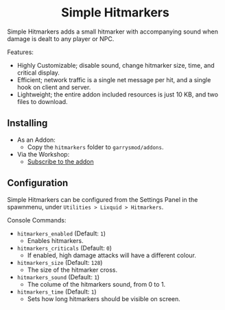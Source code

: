 <h1 align="center">Simple Hitmarkers</h1>

Simple Hitmarkers adds a small hitmarker with accompanying sound when damage is dealt to any player or NPC.

Features:

- Highly Customizable; disable sound, change hitmarker size, time, and critical display.
- Efficient; network traffic is a single net message per hit, and a single hook on client and server.
- Lightweight; the entire addon included resources is just 10 KB, and two files to download.

## Installing

- As an Addon:
	- Copy the `hitmarkers` folder to `garrysmod/addons`.
- Via the Workshop:
	- [Subscribe to the
	  addon](http://steamcommunity.com/sharedfiles/filedetails/?id=950493639)

## Configuration

Simple Hitmarkers can be configured from the Settings Panel in the spawnmenu,
under `Utilities > Lixquid > Hitmarkers`.

Console Commands:

- `hitmarkers_enabled` (Default: `1`)
	- Enables hitmarkers.
- `hitmarkers_criticals` (Default: `0`)
	- If enabled, high damage attacks will have a different colour.
- `hitmarkers_size` (Default: `128`)
	- The size of the hitmarker cross.
- `hitmarkers_sound` (Default: `1`)
	- The colume of the hitmarkers sound, from 0 to 1.
- `hitmarkers_time` (Default: `1`)
	- Sets how long hitmarkers should be visible on screen.
